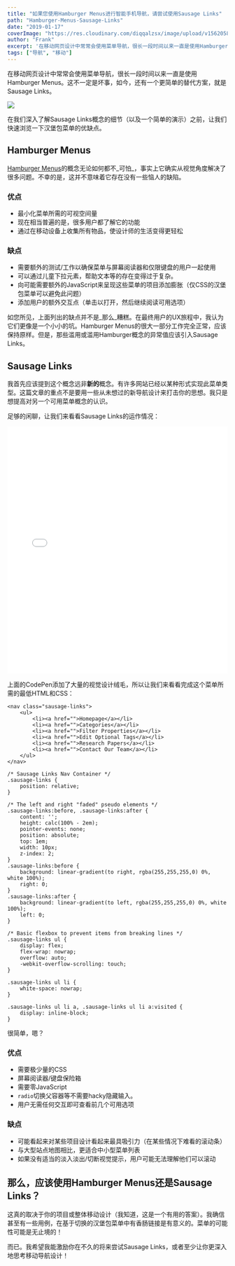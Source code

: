```yaml
---
title: "如果您使用Hamburger Menus进行智能手机导航，请尝试使用Sausage Links"
path: "Hamburger-Menus-Sausage-Links"
date: "2019-01-17"
coverImage: "https://res.cloudinary.com/diqqalzsx/image/upload/v1562058709/content/uploads/sausagelink.gif"
author: "Frank"
excerpt: '在移动网页设计中常常会使用菜单导航，很长一段时间以来一直是使用Hamburger Menus。这不一定是坏事，如今，还有一个更简单的替代方案，就是Sausage Links。'
tags: ["导航", "移动"]
---
```


在移动网页设计中常常会使用菜单导航，很长一段时间以来一直是使用Hamburger Menus。这不一定是坏事，如今，还有一个更简单的替代方案，就是Sausage Links。

![](https://res.cloudinary.com/diqqalzsx/image/upload/v1562058709/content/uploads/sausagelink.gif)

在我们深入了解Sausage Links概念的细节（以及一个简单的演示）之前，让我们快速浏览一下汉堡包菜单的优缺点。

## Hamburger Menus

[Hamburger Menus](https://codepen.io/search/pens?q=hamburger%20menu&page=1&order=popularity&depth=everything)的概念无论如何都不_可怕_，事实上它确实从视觉角度解决了很多问题。不幸的是，这并不意味着它存在没有一些恼人的缺陷。

### 优点

* 最小化菜单所需的可视空间量
* 现在相当普遍的是，很多用户都了解它的功能
* 通过在移动设备上收集所有物品，使设计师的生活变得更轻松

### 缺点

* 需要额外的测试/工作以确保菜单与屏幕阅读器和仅限键盘的用户一起使用
* 可以通过儿童下拉元素，帮助文本等的存在变得过于复杂。
* 向可能需要额外的JavaScript来呈现这些菜单的项目添加膨胀（仅CSS的汉堡包菜单可以避免此问题）
* 添加用户的额外交互点（单击以打开，然后继续阅读可用选项）

如您所见，上面列出的缺点并不是_那么_糟糕。在最终用户的UX旅程中，我认为它们更像是一个小小的坑。Hamburger Menus的很大一部分工作完全正常，应该保持原样。但是，那些滥用或滥用Hamburger概念的异常值应该引入Sausage Links。

## Sausage Links

我首先应该提到这个概念远非**新的**概念。有许多网站已经以某种形式实现此菜单类型。这篇文章的重点不是要用一些从未想过的新导航设计来打击你的思想。我只是想提高对另一个可用菜单概念的认识。

足够的闲聊，让我们来看看Sausage Links的运作情况：

<iframe height="565" style="width: 100%;" scrolling="no" title="Scrolling Navigation (Sausage Links)" src="//codepen.io/bradleytaunt/embed/preview/QXjjbE/?height=265&theme-id=0&default-tab=result" frameborder="no" allowtransparency="true" allowfullscreen="true">

See the Pen <a href='[https://codepen.io/bradleytaunt/pen/QXjjbE/](https://codepen.io/bradleytaunt/pen/QXjjbE/ "https://codepen.io/bradleytaunt/pen/QXjjbE/")'>Scrolling Navigation (Sausage Links)</a> by Bradley Taunt

(<a href='[https://codepen.io/bradleytaunt](https://codepen.io/bradleytaunt "https://codepen.io/bradleytaunt")'>@bradleytaunt</a>) on <a href='[https://codepen.io](https://codepen.io "https://codepen.io")'>CodePen</a>.

</iframe>

上面的CodePen添加了大量的视觉设计绒毛，所以让我们来看看完成这个菜单所需的最低HTML和CSS：

    <nav class="sausage-links">
        <ul>
            <li><a href="">Homepage</a></li>
            <li><a href="">Categories</a></li>
            <li><a href="">Filter Properties</a></li>
            <li><a href="">Edit Optional Tags</a></li>
            <li><a href="">Research Papers</a></li>
            <li><a href="">Contact Our Team</a></li>
        </ul>
    </nav>

    /* Sausage Links Nav Container */
    .sausage-links {
        position: relative;
    }
    
    /* The left and right "faded" pseudo elements */
    .sausage-links:before, .sausage-links:after {
        content: '';
        height: calc(100% - 2em);
        pointer-events: none;
        position: absolute;
        top: 1em;
        width: 10px;
        z-index: 2;
    }
    .sausage-links:before {
        background: linear-gradient(to right, rgba(255,255,255,0) 0%, white 100%);
        right: 0;
    }
    .sausage-links:after {
        background: linear-gradient(to left, rgba(255,255,255,0) 0%, white 100%);
        left: 0;
    }
    
    /* Basic flexbox to prevent items from breaking lines */
    .sausage-links ul {
        display: flex;
        flex-wrap: nowrap;
        overflow: auto;
        -webkit-overflow-scrolling: touch;
    }
    
    .sausage-links ul li {
        white-space: nowrap;
    }
    
    .sausage-links ul li a, .sausage-links ul li a:visited {
        display: inline-block;
    }

很简单，嗯？

### 优点

* 需要极少量的CSS
* 屏幕阅读器/键盘保险箱
* 需要零JavaScript
* `radio`切换父容器等不需要hacky隐藏输入。
* 用户无需任何交互即可查看前几个可用选项

### 缺点

* 可能看起来对某些项目设计看起来最具吸引力（在某些情况下难看的滚动条）
* 与大型站点地图相比，更适合中小型菜单列表
* 如果没有适当的淡入淡出/切断视觉提示，用户可能无法理解他们可以滚动

## 那么，应该使用Hamburger Menus还是Sausage Links？

这真的取决于你的项目或整体移动设计（我知道，这是一个有用的答案）。我确信甚至有一些用例，在基于切换的汉堡包菜单中有香肠链接是有意义的。菜单的可能性可能是无止境的！

而已。我希望我能激励你在不久的将来尝试Sausage Links，或者至少让你更深入地思考移动导航设计！
